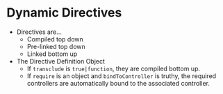 # Dynamic Directives
* Directives are...
   * Compiled top down
   * Pre-linked top down
   * Linked bottom up
* The Directive Definition Object
   * If `transclude` is `true|function`, they are compiled bottom up.
   * If `require` is an object and `bindToController` is truthy, the required controllers are automatically bound to the associated controller.

